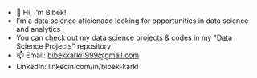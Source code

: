 - 👋 Hi, I’m Bibek!
- I’m a data science aficionado looking for opportunities in data science and analytics
- You can check out my data science projects & codes in my "Data Science Projects" repository
- 📫 Email: bibekkarki1999@gmail.com 
- LinkedIn: linkedin.com/in/bibek-karki

<!---
bibekkarki1/bibekkarki1 is a ✨ special ✨ repository because its `README.md` (this file) appears on your GitHub profile.
You can click the Preview link to take a look at your changes.
--->
